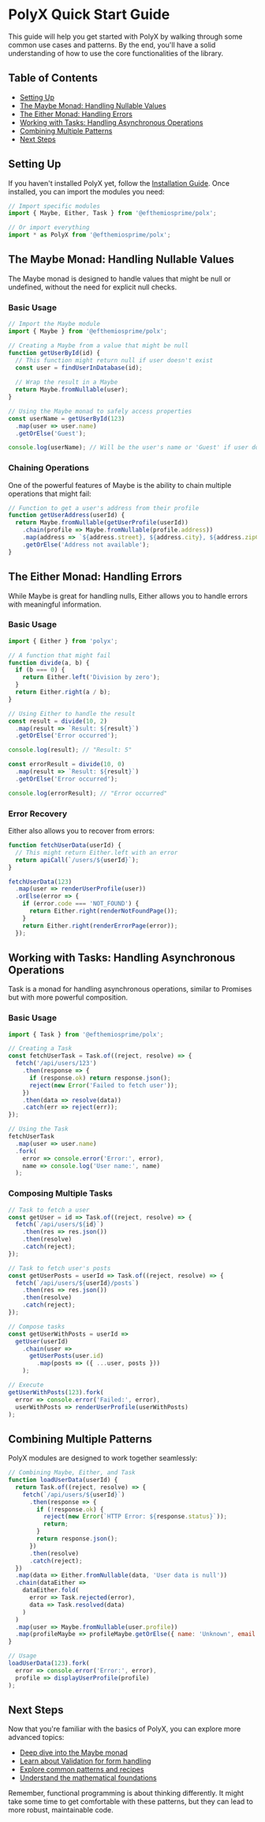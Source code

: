 # PolyX Quick Start Guide

This guide will help you get started with PolyX by walking through some common use cases and patterns. By the end, you'll have a solid understanding of how to use the core functionalities of the library.

## Table of Contents
- [Setting Up](#setting-up)
- [The Maybe Monad: Handling Nullable Values](#the-maybe-monad-handling-nullable-values)
- [The Either Monad: Handling Errors](#the-either-monad-handling-errors)
- [Working with Tasks: Handling Asynchronous Operations](#working-with-tasks-handling-asynchronous-operations)
- [Combining Multiple Patterns](#combining-multiple-patterns)
- [Next Steps](#next-steps)

## Setting Up

If you haven't installed PolyX yet, follow the [Installation Guide](/docs/installation.md). Once installed, you can import the modules you need:

```javascript
// Import specific modules
import { Maybe, Either, Task } from '@efthemiosprime/polx';

// Or import everything
import * as PolyX from '@efthemiosprime/polx';
```

## The Maybe Monad: Handling Nullable Values

The Maybe monad is designed to handle values that might be null or undefined, without the need for explicit null checks.

### Basic Usage

```javascript
// Import the Maybe module
import { Maybe } from '@efthemiosprime/polx';

// Creating a Maybe from a value that might be null
function getUserById(id) {
  // This function might return null if user doesn't exist
  const user = findUserInDatabase(id);
  
  // Wrap the result in a Maybe
  return Maybe.fromNullable(user);
}

// Using the Maybe monad to safely access properties
const userName = getUserById(123)
  .map(user => user.name)
  .getOrElse('Guest');

console.log(userName); // Will be the user's name or 'Guest' if user doesn't exist
```

### Chaining Operations

One of the powerful features of Maybe is the ability to chain multiple operations that might fail:

```javascript
// Function to get a user's address from their profile
function getUserAddress(userId) {
  return Maybe.fromNullable(getUserProfile(userId))
    .chain(profile => Maybe.fromNullable(profile.address))
    .map(address => `${address.street}, ${address.city}, ${address.zipCode}`)
    .getOrElse('Address not available');
}
```

## The Either Monad: Handling Errors

While Maybe is great for handling nulls, Either allows you to handle errors with meaningful information.

### Basic Usage

```javascript
import { Either } from 'polyx';

// A function that might fail
function divide(a, b) {
  if (b === 0) {
    return Either.left('Division by zero');
  }
  return Either.right(a / b);
}

// Using Either to handle the result
const result = divide(10, 2)
  .map(result => `Result: ${result}`)
  .getOrElse('Error occurred');

console.log(result); // "Result: 5"

const errorResult = divide(10, 0)
  .map(result => `Result: ${result}`)
  .getOrElse('Error occurred');

console.log(errorResult); // "Error occurred"
```

### Error Recovery

Either also allows you to recover from errors:

```javascript
function fetchUserData(userId) {
  // This might return Either.left with an error
  return apiCall(`/users/${userId}`);
}

fetchUserData(123)
  .map(user => renderUserProfile(user))
  .orElse(error => {
    if (error.code === 'NOT_FOUND') {
      return Either.right(renderNotFoundPage());
    }
    return Either.right(renderErrorPage(error));
  });
```

## Working with Tasks: Handling Asynchronous Operations

Task is a monad for handling asynchronous operations, similar to Promises but with more powerful composition.

### Basic Usage

```javascript
import { Task } from '@efthemiosprime/polx';

// Creating a Task
const fetchUserTask = Task.of((reject, resolve) => {
  fetch('/api/users/123')
    .then(response => {
      if (response.ok) return response.json();
      reject(new Error('Failed to fetch user'));
    })
    .then(data => resolve(data))
    .catch(err => reject(err));
});

// Using the Task
fetchUserTask
  .map(user => user.name)
  .fork(
    error => console.error('Error:', error),
    name => console.log('User name:', name)
  );
```

### Composing Multiple Tasks

```javascript
// Task to fetch a user
const getUser = id => Task.of((reject, resolve) => {
  fetch(`/api/users/${id}`)
    .then(res => res.json())
    .then(resolve)
    .catch(reject);
});

// Task to fetch user's posts
const getUserPosts = userId => Task.of((reject, resolve) => {
  fetch(`/api/users/${userId}/posts`)
    .then(res => res.json())
    .then(resolve)
    .catch(reject);
});

// Compose tasks
const getUserWithPosts = userId => 
  getUser(userId)
    .chain(user => 
      getUserPosts(user.id)
        .map(posts => ({ ...user, posts }))
    );

// Execute
getUserWithPosts(123).fork(
  error => console.error('Failed:', error),
  userWithPosts => renderUserProfile(userWithPosts)
);
```

## Combining Multiple Patterns

PolyX modules are designed to work together seamlessly:

```javascript
// Combining Maybe, Either, and Task
function loadUserData(userId) {
  return Task.of((reject, resolve) => {
    fetch(`/api/users/${userId}`)
      .then(response => {
        if (!response.ok) {
          reject(new Error(`HTTP Error: ${response.status}`));
          return;
        }
        return response.json();
      })
      .then(resolve)
      .catch(reject);
  })
  .map(data => Either.fromNullable(data, 'User data is null'))
  .chain(dataEither => 
    dataEither.fold(
      error => Task.rejected(error),
      data => Task.resolved(data)
    )
  )
  .map(user => Maybe.fromNullable(user.profile))
  .map(profileMaybe => profileMaybe.getOrElse({ name: 'Unknown', email: 'N/A' }));
}

// Usage
loadUserData(123).fork(
  error => console.error('Error:', error),
  profile => displayUserProfile(profile)
);
```

## Next Steps

Now that you're familiar with the basics of PolyX, you can explore more advanced topics:

- [Deep dive into the Maybe monad](/docs/core/maybe.md)
- [Learn about Validation for form handling](/docs/core/validation.md)
- [Explore common patterns and recipes](/docs/patterns)
- [Understand the mathematical foundations](/docs/core-concepts.md#math-foundations)

Remember, functional programming is about thinking differently. It might take some time to get comfortable with these patterns, but they can lead to more robust, maintainable code.
